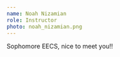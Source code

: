 ```yaml
---
name: Noah Nizamian
role: Instructor
photo: noah_nizamian.png
---
```


Sophomore EECS, nice to meet you!!
